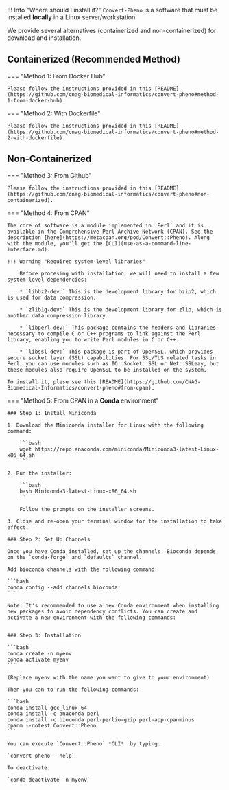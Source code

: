 !!! Info "Where should I install it?"
    `Convert-Pheno` is a software that must be installed **locally** in a Linux server/workstation. 

We provide several alternatives (containerized and non-containerized) for download and installation.

## Containerized (Recommended Method)

=== "Method 1: From Docker Hub"

    Please follow the instructions provided in this [README](https://github.com/cnag-biomedical-informatics/convert-pheno#method-1-from-docker-hub).

=== "Method 2: With Dockerfile"

    Please follow the instructions provided in this [README](https://github.com/cnag-biomedical-informatics/convert-pheno#method-2-with-dockerfile).

## Non-Containerized

=== "Method 3: From Github"

    Please follow the instructions provided in this [README](https://github.com/cnag-biomedical-informatics/convert-pheno#non-containerized).

=== "Method 4: From CPAN"

    The core of software is a module implemented in `Perl` and it is available in the Comprehensive Perl Archive Network (CPAN). See the description [here](https://metacpan.org/pod/Convert::Pheno). Along with the module, you'll get the [CLI](use-as-a-command-line-interface.md).

    !!! Warning "Required system-level libraries"

        Before procesing with installation, we will need to install a few system level dependencies:

        * `libbz2-dev:` This is the development library for bzip2, which is used for data compression.

        * `zlib1g-dev:` This is the development library for zlib, which is another data compression library.

        * `libperl-dev:` This package contains the headers and libraries necessary to compile C or C++ programs to link against the Perl library, enabling you to write Perl modules in C or C++.

        * `libssl-dev:` This package is part of OpenSSL, which provides secure socket layer (SSL) capabilities. For SSL/TLS related tasks in Perl, you can use modules such as IO::Socket::SSL or Net::SSLeay, but these modules also require OpenSSL to be installed on the system.

    To install it, plese see this [README](https://github.com/CNAG-Biomedical-Informatics/convert-pheno#from-cpan).

=== "Method 5: From CPAN in a **Conda** environment"

    
    ### Step 1: Install Miniconda
    
    1. Download the Miniconda installer for Linux with the following command:
    
        ```bash
        wget https://repo.anaconda.com/miniconda/Miniconda3-latest-Linux-x86_64.sh
        ```
    
    2. Run the installer:
    
        ```bash
        bash Miniconda3-latest-Linux-x86_64.sh
        ```
    
        Follow the prompts on the installer screens.
    
    3. Close and re-open your terminal window for the installation to take effect.
    
    ### Step 2: Set Up Channels
    
    Once you have Conda installed, set up the channels. Bioconda depends on the `conda-forge` and `defaults` channel.
    
    Add bioconda channels with the following command:
    
    ```bash
    conda config --add channels bioconda
    ```

    Note: It's recommended to use a new Conda environment when installing new packages to avoid dependency conflicts. You can create and activate a new environment with the following commands:


    ### Step 3: Installation

    ```bash
    conda create -n myenv
    conda activate myenv
    ```

    (Replace myenv with the name you want to give to your environment)

    Then you can to run the following commands:

    ```bash
    conda install gcc_linux-64
    conda install -c anaconda perl
    conda install -c bioconda perl-perlio-gzip perl-app-cpanminus
    cpanm --notest Convert::Pheno
    ```

    You can execute `Convert::Pheno` *CLI*  by typing:

    `convert-pheno --help`

    To deactivate:
   
    `conda deactivate -n myenv`
   
